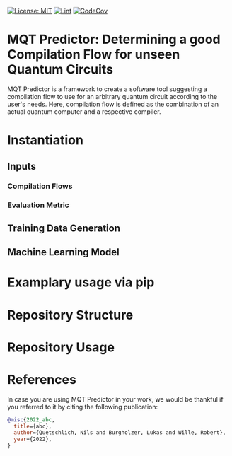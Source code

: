 
[![License: MIT](https://img.shields.io/badge/license-MIT-blue.svg?style=flat-square)](https://opensource.org/licenses/MIT)
[![Lint](https://github.com/nquetschlich/MQTPredictor/actions/workflows/linter.yml/badge.svg)](https://github.com/nquetschlich/MQTPredictor/actions/workflows/linter.yml)
[![CodeCov](https://github.com/nquetschlich/MQTPredictor/actions/workflows/coverage.yml/badge.svg)](https://github.com/nquetschlich/MQTPredictor/actions/workflows/coverage.yml)





# MQT Predictor: Determining a good Compilation Flow for unseen Quantum Circuits
MQT Predictor is a framework to create a software tool suggesting a compilation flow to use for an arbitrary quantum circuit according to the user's needs.
Here, compilation flow is defined as the combination of an actual quantum computer and a respective compiler.

# Instantiation
## Inputs
### Compilation Flows
### Evaluation Metric
## Training Data Generation
## Machine Learning Model

# Examplary usage via pip


# Repository Structure
# Repository Usage
# References
In case you are using MQT Predictor in your work, we would be thankful if you referred to it by citing the following publication:
```bibtex
@misc{2022_abc,
  title={abc},
  author={Quetschlich, Nils and Burgholzer, Lukas and Wille, Robert},
  year={2022},
}
````
